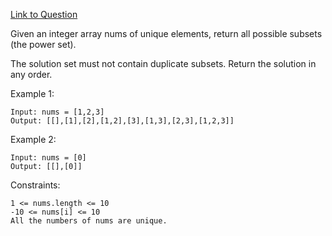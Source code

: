 [Link to Question](https://leetcode.com/explore/interview/card/top-interview-questions-medium/109/backtracking/796/)




Given an integer array nums of unique elements, return all possible subsets (the power set).

The solution set must not contain duplicate subsets. Return the solution in any order.

 

Example 1:
```
Input: nums = [1,2,3]
Output: [[],[1],[2],[1,2],[3],[1,3],[2,3],[1,2,3]]
```
Example 2:
```
Input: nums = [0]
Output: [[],[0]]
 ```

Constraints:
```
1 <= nums.length <= 10
-10 <= nums[i] <= 10
All the numbers of nums are unique.
```